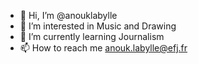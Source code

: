 - 👋 Hi, I’m @anouklabylle
- 👀 I’m interested in Music and Drawing
- 🌱 I’m currently learning Journalism
- 📫 How to reach me anouk.labylle@efj.fr

<!---
anouklabylle/anouklabylle is a ✨ special ✨ repository because its `README.md` (this file) appears on your GitHub profile.
You can click the Preview link to take a look at your changes.
--->
